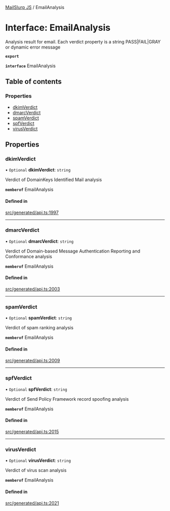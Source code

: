 [MailSlurp JS](../README.md) / EmailAnalysis

# Interface: EmailAnalysis

Analysis result for email. Each verdict property is a string PASS|FAIL|GRAY or dynamic error message

**`export`**

**`interface`** EmailAnalysis

## Table of contents

### Properties

- [dkimVerdict](EmailAnalysis.md#dkimverdict)
- [dmarcVerdict](EmailAnalysis.md#dmarcverdict)
- [spamVerdict](EmailAnalysis.md#spamverdict)
- [spfVerdict](EmailAnalysis.md#spfverdict)
- [virusVerdict](EmailAnalysis.md#virusverdict)

## Properties

### dkimVerdict

• `Optional` **dkimVerdict**: `string`

Verdict of DomainKeys Identified Mail analysis

**`memberof`** EmailAnalysis

#### Defined in

[src/generated/api.ts:1997](https://github.com/mailslurp/mailslurp-client/blob/5a5ba59/src/generated/api.ts#L1997)

___

### dmarcVerdict

• `Optional` **dmarcVerdict**: `string`

Verdict of Domain-based Message Authentication Reporting and Conformance analysis

**`memberof`** EmailAnalysis

#### Defined in

[src/generated/api.ts:2003](https://github.com/mailslurp/mailslurp-client/blob/5a5ba59/src/generated/api.ts#L2003)

___

### spamVerdict

• `Optional` **spamVerdict**: `string`

Verdict of spam ranking analysis

**`memberof`** EmailAnalysis

#### Defined in

[src/generated/api.ts:2009](https://github.com/mailslurp/mailslurp-client/blob/5a5ba59/src/generated/api.ts#L2009)

___

### spfVerdict

• `Optional` **spfVerdict**: `string`

Verdict of Send Policy Framework record spoofing analysis

**`memberof`** EmailAnalysis

#### Defined in

[src/generated/api.ts:2015](https://github.com/mailslurp/mailslurp-client/blob/5a5ba59/src/generated/api.ts#L2015)

___

### virusVerdict

• `Optional` **virusVerdict**: `string`

Verdict of virus scan analysis

**`memberof`** EmailAnalysis

#### Defined in

[src/generated/api.ts:2021](https://github.com/mailslurp/mailslurp-client/blob/5a5ba59/src/generated/api.ts#L2021)
